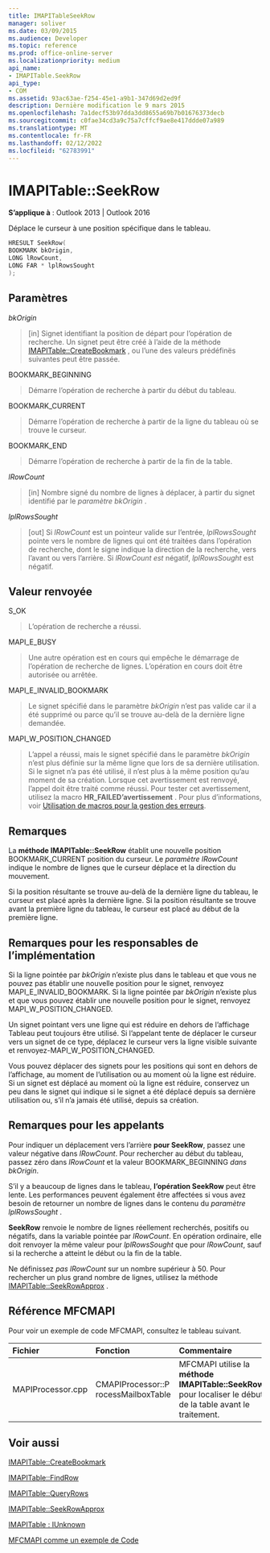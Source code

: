 ```yaml
---
title: IMAPITableSeekRow
manager: soliver
ms.date: 03/09/2015
ms.audience: Developer
ms.topic: reference
ms.prod: office-online-server
ms.localizationpriority: medium
api_name:
- IMAPITable.SeekRow
api_type:
- COM
ms.assetid: 93ac63ae-f254-45e1-a9b1-347d69d2ed9f
description: Dernière modification le 9 mars 2015
ms.openlocfilehash: 7a1decf53b97dda3dd8655a69b7b01676373decb
ms.sourcegitcommit: c0fae34cd3a9c75a7cffcf9ae8e417ddde07a989
ms.translationtype: MT
ms.contentlocale: fr-FR
ms.lasthandoff: 02/12/2022
ms.locfileid: "62783991"
---
```

# <a name="imapitableseekrow"></a>IMAPITable::SeekRow

  
  
**S’applique à** : Outlook 2013 | Outlook 2016 
  
Déplace le curseur à une position spécifique dans le tableau.
  
```cpp
HRESULT SeekRow(
BOOKMARK bkOrigin,
LONG lRowCount,
LONG FAR * lplRowsSought
);
```

## <a name="parameters"></a>Paramètres

 _bkOrigin_
  
> [in] Signet identifiant la position de départ pour l’opération de recherche. Un signet peut être créé à l’aide de la méthode [IMAPITable::CreateBookmark](imapitable-createbookmark.md) , ou l’une des valeurs prédéfinës suivantes peut être passée. 
    
BOOKMARK_BEGINNING 
  
> Démarre l’opération de recherche à partir du début du tableau. 
    
BOOKMARK_CURRENT 
  
> Démarre l’opération de recherche à partir de la ligne du tableau où se trouve le curseur. 
    
BOOKMARK_END 
  
> Démarre l’opération de recherche à partir de la fin de la table. 
    
 _lRowCount_
  
> [in] Nombre signé du nombre de lignes à déplacer, à partir du signet identifié par le  _paramètre bkOrigin_ . 
    
 _lplRowsSought_
  
> [out] Si  _lRowCount_ est un pointeur valide sur l’entrée,  _lplRowsSought_ pointe vers le nombre de lignes qui ont été traitées dans l’opération de recherche, dont le signe indique la direction de la recherche, vers l’avant ou vers l’arrière. Si  _lRowCount est_ négatif,  _lplRowsSought_ est négatif. 
    
## <a name="return-value"></a>Valeur renvoyée

S_OK 
  
> L’opération de recherche a réussi.
    
MAPI_E_BUSY 
  
> Une autre opération est en cours qui empêche le démarrage de l’opération de recherche de lignes. L’opération en cours doit être autorisée ou arrêtée.
    
MAPI_E_INVALID_BOOKMARK 
  
> Le signet spécifié dans le paramètre _bkOrigin_ n’est pas valide car il a été supprimé ou parce qu’il se trouve au-delà de la dernière ligne demandée. 
    
MAPI_W_POSITION_CHANGED 
  
> L’appel a réussi, mais le signet spécifié dans le paramètre _bkOrigin_ n’est plus définie sur la même ligne que lors de sa dernière utilisation. Si le signet n’a pas été utilisé, il n’est plus à la même position qu’au moment de sa création. Lorsque cet avertissement est renvoyé, l’appel doit être traité comme réussi. Pour tester cet avertissement, utilisez la macro **HR_FAILED’avertissement** . Pour plus d’informations, voir [Utilisation de macros pour la gestion des erreurs](using-macros-for-error-handling.md).
    
## <a name="remarks"></a>Remarques

La **méthode IMAPITable::SeekRow** établit une nouvelle position BOOKMARK_CURRENT position du curseur. Le  _paramètre lRowCount_ indique le nombre de lignes que le curseur déplace et la direction du mouvement. 
  
Si la position résultante se trouve au-delà de la dernière ligne du tableau, le curseur est placé après la dernière ligne. Si la position résultante se trouve avant la première ligne du tableau, le curseur est placé au début de la première ligne. 
  
## <a name="notes-to-implementers"></a>Remarques pour les responsables de l’implémentation

Si la ligne pointée par  _bkOrigin_ n’existe plus dans le tableau et que vous ne pouvez pas établir une nouvelle position pour le signet, renvoyez MAPI_E_INVALID_BOOKMARK. Si la ligne pointée par  _bkOrigin_ n’existe plus et que vous pouvez établir une nouvelle position pour le signet, renvoyez MAPI_W_POSITION_CHANGED. 
  
Un signet pointant vers une ligne qui est réduire en dehors de l’affichage Tableau peut toujours être utilisé. Si l’appelant tente de déplacer le curseur vers un signet de ce type, déplacez le curseur vers la ligne visible suivante et renvoyez-MAPI_W_POSITION_CHANGED. 
  
Vous pouvez déplacer des signets pour les positions qui sont en dehors de l’affichage, au moment de l’utilisation ou au moment où la ligne est réduire. Si un signet est déplacé au moment où la ligne est réduire, conservez un peu dans le signet qui indique si le signet a été déplacé depuis sa dernière utilisation ou, s’il n’a jamais été utilisé, depuis sa création.
  
## <a name="notes-to-callers"></a>Remarques pour les appelants

Pour indiquer un déplacement vers l’arrière **pour SeekRow**, passez une valeur négative dans  _lRowCount_. Pour rechercher au début du tableau, passez zéro dans  _lRowCount_ et la valeur BOOKMARK_BEGINNING  _dans bkOrigin_. 
  
S’il y a beaucoup de lignes dans le tableau, **l’opération SeekRow** peut être lente. Les performances peuvent également être affectées si vous avez besoin de retourner un nombre de lignes dans le contenu du  _paramètre lplRowsSought_ . 
  
 **SeekRow** renvoie le nombre de lignes réellement recherchés, positifs ou négatifs, dans la variable pointée par  _lRowCount_. En opération ordinaire, elle doit renvoyer la même valeur pour  _lplRowsSought_ que pour  _lRowCount_, sauf si la recherche a atteint le début ou la fin de la table. 
  
Ne définissez  _pas lRowCount_ sur un nombre supérieur à 50. Pour rechercher un plus grand nombre de lignes, utilisez la méthode [IMAPITable::SeekRowApprox](imapitable-seekrowapprox.md) . 
  
## <a name="mfcmapi-reference"></a>Référence MFCMAPI

Pour voir un exemple de code MFCMAPI, consultez le tableau suivant.
  
|**Fichier**|**Fonction**|**Commentaire**|
|:-----|:-----|:-----|
|MAPIProcessor.cpp  <br/> |CMAPIProcessor::P rocessMailboxTable  <br/> |MFCMAPI utilise la **méthode IMAPITable::SeekRow** pour localiser le début de la table avant le traitement. |
   
## <a name="see-also"></a>Voir aussi



[IMAPITable::CreateBookmark](imapitable-createbookmark.md)
  
[IMAPITable::FindRow](imapitable-findrow.md)
  
[IMAPITable::QueryRows](imapitable-queryrows.md)
  
[IMAPITable::SeekRowApprox](imapitable-seekrowapprox.md)
  
[IMAPITable : IUnknown](imapitableiunknown.md)


[MFCMAPI comme un exemple de Code](mfcmapi-as-a-code-sample.md)

